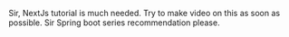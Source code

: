 Sir, NextJs tutorial is much needed. Try to make video on this as soon as possible.
Sir Spring boot series recommendation please.